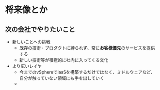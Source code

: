 # 将来像とか

## 次の会社でやりたいこと

- 新しいことへの挑戦
  - 既存の技術・プロダクトに縛られず、常に**お客様優先**のサービスを提供する
  - 新しい技術等が積極的に社内に入ってくる文化
- より広いレイヤ
  - 今までのvSphereでIaaSを構築するだけではなく、ミドルウェアなど、自分が触っていない領域にも手を出していく
  - 
